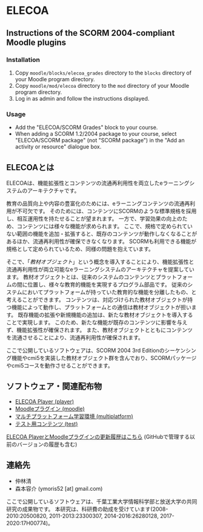 # ELECOA

## Instructions of the SCORM 2004-compliant Moodle plugins

### Installation

1. Copy `moodle/blocks/elecoa_grades` directory to the `blocks` directory of your Moodle program directory.
2. Copy `moodle/mod/elecoa` directory to the `mod` directory of your Moodle program directory.
3. Log in as admin and follow the instructions displayed.

### Usage

- Add the "ELECOA/SCORM Grades" block to your course.
- When adding a SCORM 1.2/2004 package to your course, select "ELECOA/SCORM package" (not "SCORM package") in the "Add an activity or resource" dialogue box.

## ELECOAとは

ELECOAは、機能拡張性とコンテンツの流通再利用性を両立したeラーニングシステムのアーキテクチャです。

教育の品質向上や内容の豊富化のためには、eラーニングコンテンツの流通再利用が不可欠です。
そのためには、コンテンツにSCORMのような標準規格を採用し、相互運用性を持たせることが望まれます。
一方で、学習効果の向上のため、コンテンツには様々な機能が求められます。
ここで、規格で定められていない範囲の機能を追加・拡張すると、既存のコンテンツが動作しなくなることがあるほか、流通再利用性が確保できなくなります。
SCORMも利用できる機能が規格として定められているため、同様の問題を抱えています。

そこで、「*教材オブジェクト*」という概念を導入することにより、機能拡張性と流通再利用性が両立可能なeラーニングシステムのアーキテクチャを提案しています。
教材オブジェクトとは、従来のシステムのコンテンツとプラットフォームの間に位置し、様々な教育的機能を実現するプログラム部品です。
従来のシステムにおいてプラットフォームが持っていた教育的な機能を分離したもの、と考えることができます。
コンテンツは、対応づけられた教材オブジェクトが持つ機能によって動作し、プラットフォームとの通信は教材オブジェクトが担います。
既存機能の拡張や新規機能の追加は、新たな教材オブジェクトを導入することで実現します。
このため、新たな機能が既存のコンテンツに影響を与えず、機能拡張性が確保されます。
また、教材オブジェクトとともにコンテンツを流通させることにより、流通再利用性が確保されます。

ここで公開しているソフトウェアは、SCORM 2004 3rd Editionのシーケンシング機能やcmi5を実装した教材オブジェクト群を含んでおり、SCORMパッケージやcmi5コースを動作させることができます。

## ソフトウェア・関連配布物

- [ELECOA Player (player)](player/README.md)
- [Moodleプラグイン (moodle)](moodle/README.md)
- [マルチプラットフォーム学習環境 (multiplatform)](multiplatform/README.md)
- [テスト用コンテンツ (test)](test/README.md)

[ELECOA PlayerとMoodleプラグインの更新履歴はこちら](History.md) (GitHubで管理する以前のバージョンの履歴も含む)

## 連絡先

- 仲林清
- 森本容介 (ymoris52 [at] gmail.com)

ここで公開しているソフトウェアは、千葉工業大学情報科学部と放送大学の共同研究の成果物です。
本研究は、科研費の助成を受けています(2008-2010:20500820, 2011-2013:23300307, 2014-2016:26280128, 2017-2020:17H00774)。

